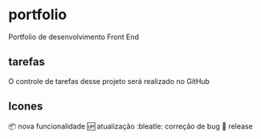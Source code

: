 # portfolio
Portfolio de desenvolvimento Front End
## tarefas
O controle de tarefas desse projeto será realizado no GitHub
## Icones

:package: nova funcionalidade
:up: atualização
:bleatle: correção de bug
:checkered_flag: release

